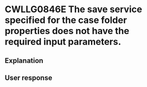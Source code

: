 # CWLLG0846E The save service specified for the case folder properties does not have the required input parameters.

## Explanation

## User response